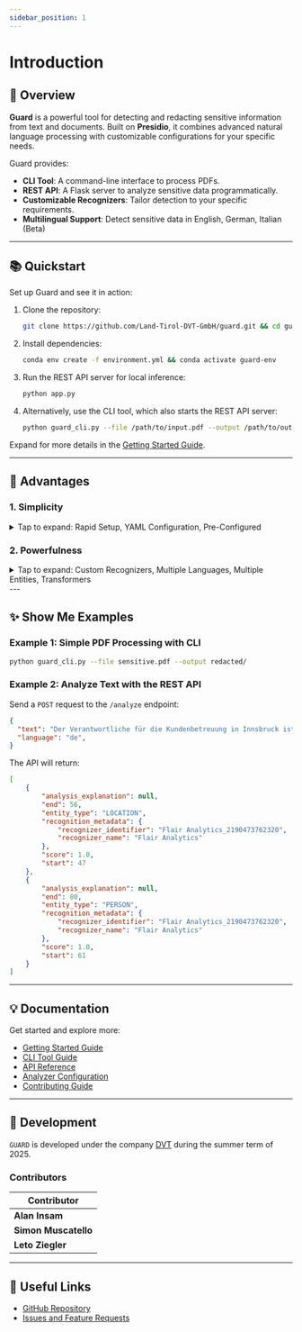 ```yaml
---
sidebar_position: 1
---
```

# Introduction

## 🚀 Overview

**Guard** is a powerful tool for detecting and redacting sensitive information from text and documents. Built on **Presidio**, it combines advanced natural language processing with customizable configurations for your specific needs.

Guard provides:
- **CLI Tool**: A command-line interface to process PDFs.
- **REST API**: A Flask server to analyze sensitive data programmatically.
- **Customizable Recognizers**: Tailor detection to your specific requirements.
- **Multilingual Support**: Detect sensitive data in English, German, Italian (Beta)

---

## 📚 Quickstart

Set up Guard and see it in action:

1. Clone the repository:
   ```bash
   git clone https://github.com/Land-Tirol-DVT-GmbH/guard.git && cd guard/processing
   ```

2. Install dependencies:
   ```bash
   conda env create -f environment.yml && conda activate guard-env
   ```

3. Run the REST API server for local inference:
   ```bash
   python app.py
   ```

4. Alternatively, use the CLI tool, which also starts the REST API server:
   ```bash
   python guard_cli.py --file /path/to/input.pdf --output /path/to/output
   ```

Expand for more details in the [Getting Started Guide](docs/getting-started.md).

---

## 🌟 Advantages

### 1. Simplicity
<details>
<summary>Tap to expand: Rapid Setup, YAML Configuration, Pre-Configured</summary>

- **Rapid Setup**: Install and start using Guard in just a few minutes.
- **YAML Configuration**: Write your configurations naturally and include new recognizers at ease.
- **Pre-Configured**: Pre-configured with recognizers focused on Austrian data.
</details>

### 2. Powerfulness
<details>
<summary>Tap to expand: Custom Recognizers, Multiple Languages, Multiple Entities, Transformers</summary>
- **Custom Recognizers**: Define your own recognizers for unique use cases.
- **Multiple Languages**: Supports English, German, and Italian.
- **Multiple Entities**: Supports `PERSON`, `EMAIL`, `PHONE_NUMBER`, `LOCATION`, `ORGANIZATION`, `AUSTRIAN_LICENSE_PLATE`
- **Multiple NLP engines**: Builds on top of multiple NLP engines to gather the best results: Spacy, Flair NER, Distillbert 
</details>
---

## ✨ Show Me Examples

### Example 1: Simple PDF Processing with CLI
```bash
python guard_cli.py --file sensitive.pdf --output redacted/
```

### Example 2: Analyze Text with the REST API
Send a `POST` request to the `/analyze` endpoint:
```json
{
  "text": "Der Verantwortliche für die Kundenbetreuung in Innsbruck ist Johannes Mustermann",
  "language": "de",
}
```
The API will return:
```json
[
    {
        "analysis_explanation": null,
        "end": 56,
        "entity_type": "LOCATION",
        "recognition_metadata": {
            "recognizer_identifier": "Flair Analytics_2190473762320",
            "recognizer_name": "Flair Analytics"
        },
        "score": 1.0,
        "start": 47
    },
    {
        "analysis_explanation": null,
        "end": 80,
        "entity_type": "PERSON",
        "recognition_metadata": {
            "recognizer_identifier": "Flair Analytics_2190473762320",
            "recognizer_name": "Flair Analytics"
        },
        "score": 1.0,
        "start": 61
    }
]
```

---

## 💡 Documentation

Get started and explore more:
- [Getting Started Guide](docs/getting-started.md)
- [CLI Tool Guide](docs/cli-tool.md)
- [API Reference](docs/api-reference.md)
- [Analyzer Configuration](docs/analyzer-configuration.md)
- [Contributing Guide](docs/contributing.md)

---

## 🎉  Development

`GUARD` is developed under the company [DVT](https://www.dvt.at/) during the summer term of 2025.

### Contributors

| Contributor    |
|----------------|
| **Alan Insam** | 
| **Simon Muscatello**   |
| **Leto Ziegler** |

---

## 🔗 Useful Links
- [GitHub Repository](https://github.com/Land-Tirol-DVT-GmbH/guard)
- [Issues and Feature Requests](https://github.com/Land-Tirol-DVT-GmbH/guard/issues)